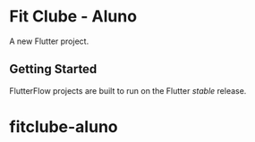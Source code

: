 # Fit Clube - Aluno

A new Flutter project.

## Getting Started

FlutterFlow projects are built to run on the Flutter _stable_ release.
# fitclube-aluno

